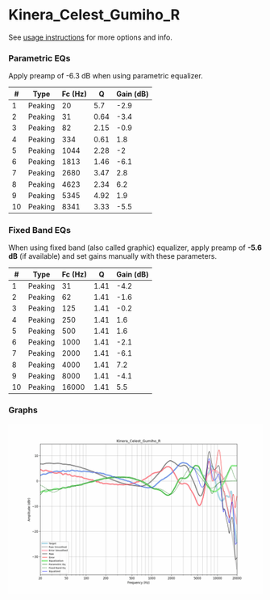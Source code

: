 # Kinera_Celest_Gumiho_R
See [usage instructions](https://github.com/jaakkopasanen/AutoEq#usage) for more options and info.

### Parametric EQs
Apply preamp of -6.3 dB when using parametric equalizer.

|   # | Type    |   Fc (Hz) |    Q |   Gain (dB) |
|-----|---------|-----------|------|-------------|
|   1 | Peaking |        20 | 5.7  |        -2.9 |
|   2 | Peaking |        31 | 0.64 |        -3.4 |
|   3 | Peaking |        82 | 2.15 |        -0.9 |
|   4 | Peaking |       334 | 0.61 |         1.8 |
|   5 | Peaking |      1044 | 2.28 |        -2   |
|   6 | Peaking |      1813 | 1.46 |        -6.1 |
|   7 | Peaking |      2680 | 3.47 |         2.8 |
|   8 | Peaking |      4623 | 2.34 |         6.2 |
|   9 | Peaking |      5345 | 4.92 |         1.9 |
|  10 | Peaking |      8341 | 3.33 |        -5.5 |

### Fixed Band EQs
When using fixed band (also called graphic) equalizer, apply preamp of **-5.6 dB** (if available) and set gains manually with these parameters.

|   # | Type    |   Fc (Hz) |    Q |   Gain (dB) |
|-----|---------|-----------|------|-------------|
|   1 | Peaking |        31 | 1.41 |        -4.2 |
|   2 | Peaking |        62 | 1.41 |        -1.6 |
|   3 | Peaking |       125 | 1.41 |        -0.2 |
|   4 | Peaking |       250 | 1.41 |         1.6 |
|   5 | Peaking |       500 | 1.41 |         1.6 |
|   6 | Peaking |      1000 | 1.41 |        -2.1 |
|   7 | Peaking |      2000 | 1.41 |        -6.1 |
|   8 | Peaking |      4000 | 1.41 |         7.2 |
|   9 | Peaking |      8000 | 1.41 |        -4.1 |
|  10 | Peaking |     16000 | 1.41 |         5.5 |

### Graphs
![](./Kinera_Celest_Gumiho_R.png)
